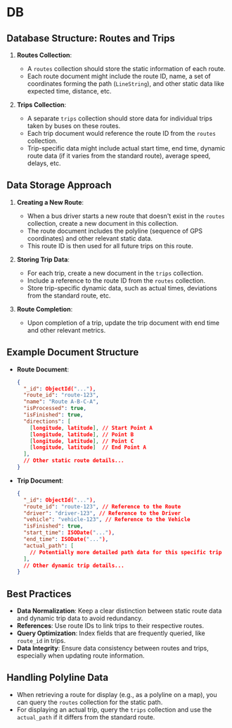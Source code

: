 # DB

## Database Structure: Routes and Trips

1. **Routes Collection**:
   - A `routes` collection should store the static information of each route.
   - Each route document might include the route ID, name, a set of coordinates forming the path (`LineString`), and other static data like expected time, distance, etc.

2. **Trips Collection**:
   - A separate `trips` collection should store data for individual trips taken by buses on these routes.
   - Each trip document would reference the route ID from the `routes` collection.
   - Trip-specific data might include actual start time, end time, dynamic route data (if it varies from the standard route), average speed, delays, etc.

## Data Storage Approach

1. **Creating a New Route**:
   - When a bus driver starts a new route that doesn't exist in the `routes` collection, create a new document in this collection.
   - The route document includes the polyline (sequence of GPS coordinates) and other relevant static data.
   - This route ID is then used for all future trips on this route.

2. **Storing Trip Data**:
   - For each trip, create a new document in the `trips` collection.
   - Include a reference to the route ID from the `routes` collection.
   - Store trip-specific dynamic data, such as actual times, deviations from the standard route, etc.

3. **Route Completion**:
   - Upon completion of a trip, update the trip document with end time and other relevant metrics.

## Example Document Structure

- **Route Document**:

  ```json
  {
    "_id": ObjectId("..."),
    "route_id": "route-123",
    "name": "Route A-B-C-A",
    "isProcessed": true,
    "isFinished": true,
    "directions": [
      [longitude, latitude], // Start Point A
      [longitude, latitude], // Point B
      [longitude, latitude], // Point C
      [longitude, latitude]  // End Point A
    ],
    // Other static route details...
  }
  ```

- **Trip Document**:

  ```json
  {
    "_id": ObjectId("..."),
    "route_id": "route-123", // Reference to the Route
    "driver": "driver-123", // Reference to the Driver
    "vehicle": "vehicle-123", // Reference to the Vehicle
    "isFinished": true,
    "start_time": ISODate("..."),
    "end_time": ISODate("..."),
    "actual_path": [
      // Potentially more detailed path data for this specific trip
    ],
    // Other dynamic trip details...
  }
  ```

## Best Practices

- **Data Normalization**: Keep a clear distinction between static route data and dynamic trip data to avoid redundancy.
- **References**: Use route IDs to link trips to their respective routes.
- **Query Optimization**: Index fields that are frequently queried, like `route_id` in trips.
- **Data Integrity**: Ensure data consistency between routes and trips, especially when updating route information.

## Handling Polyline Data

- When retrieving a route for display (e.g., as a polyline on a map), you can query the `routes` collection for the static path.
- For displaying an actual trip, query the `trips` collection and use the `actual_path` if it differs from the standard route.
